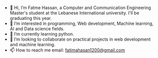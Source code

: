 - 👋 Hi, I’m Fatme Hassan, a Computer and Communication Engineering Master's student at the Lebanese International university. I'll be graduating this year.
- 👀 I’m interested in programming, Web development, Machine learning, AI and Data science fields.
- 🌱 I’m currently learning python.
- 💞️ I’m looking to collaborate on practical projects in web development and machine learning.
- 📫 How to reach me email: fatimahasan1200@gmail.com 

<!---
Fatima765/Fatima765 is a ✨ special ✨ repository because its `README.md` (this file) appears on your GitHub profile.
You can click the Preview link to take a look at your changes.
--->
